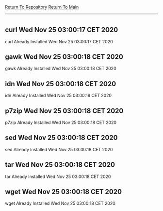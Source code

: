 [Return To Repository](https://github.com/bast69/piholeparser/)
[Return To Main](https://github.com/bast69/piholeparser/blob/master/RecentRunLogs/Mainlog.md)
____________________________________
# 
## curl Wed Nov 25 03:00:17 CET 2020
curl Already Installed Wed Nov 25 03:00:17 CET 2020
## gawk Wed Nov 25 03:00:18 CET 2020
gawk Already Installed Wed Nov 25 03:00:18 CET 2020
## idn Wed Nov 25 03:00:18 CET 2020
idn Already Installed Wed Nov 25 03:00:18 CET 2020
## p7zip Wed Nov 25 03:00:18 CET 2020
p7zip Already Installed Wed Nov 25 03:00:18 CET 2020
## sed Wed Nov 25 03:00:18 CET 2020
sed Already Installed Wed Nov 25 03:00:18 CET 2020
## tar Wed Nov 25 03:00:18 CET 2020
tar Already Installed Wed Nov 25 03:00:18 CET 2020
## wget Wed Nov 25 03:00:18 CET 2020
wget Already Installed Wed Nov 25 03:00:18 CET 2020
